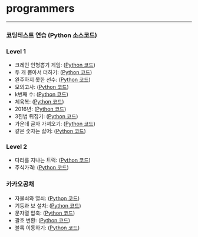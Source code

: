 # programmers
<hr>

### 코딩테스트 연습 (Python 소스코드)

### Level 1
  * 크레인 인형뽑기 게임: ([Python 코드](/Level1/64061.py))
  * 두 개 뽑아서 더하기: ([Python 코드](/Level1/68644.py))
  * 완주하지 못한 선수: ([Python 코드](/Level1/42576.py))
  * 모의고사: ([Python 코드](/Level1/42840.py))
  * k번째 수: ([Python 코드](/Level1/42748.py))
  * 체육복: ([Python 코드](/Level1/42862.py))
  * 2016년: ([Python 코드](/Level1/12901.py))
  * 3진법 뒤집기: ([Python 코드](/Level1/68935.py))
  * 가운데 글자 가져오기: ([Python 코드](/Level1/12903.py))
  * 같은 숫자는 싫어: ([Python 코드](/Level1/12906.py))
  
### Level 2
  * 다리를 지나는 트럭: ([Python 코드](/Level2/42583.py))
  * 주식가격: ([Python 코드](/Level2/42584.py))
  
### 카카오공채
  * 자물쇠와 열쇠: ([Python 코드](/카카오공채/60059.py))
  * 기둥과 보 설치: ([Python 코드](/카카오공채/60061.py))
  * 문자열 압축: ([Python 코드](/카카오공채/60057.py))
  * 괄호 변환: ([Python 코드](/카카오공채/60058.py))
  * 블록 이동하기: ([Python 코드](/카카오공채/60063.py))
